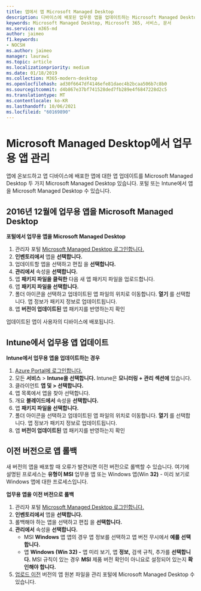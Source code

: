 ```yaml
---
title: 앱에서 앱 Microsoft Managed Desktop
description: 디바이스에 배포된 업무용 앱을 업데이트하는 Microsoft Managed Desktop 정보
keywords: Microsoft Managed Desktop, Microsoft 365, 서비스, 문서
ms.service: m365-md
author: jaimeo
f1.keywords:
- NOCSH
ms.author: jaimeo
manager: laurawi
ms.topic: article
ms.localizationpriority: medium
ms.date: 01/18/2019
ms.collection: M365-modern-desktop
ms.openlocfilehash: ad30f6647df4146efe81daec4b2bcaa506b7c8b0
ms.sourcegitcommit: d4b867e37bf741528ded7fb289e4f6847228d2c5
ms.translationtype: MT
ms.contentlocale: ko-KR
ms.lasthandoff: 10/06/2021
ms.locfileid: "60169890"
---
```

# <a name="manage-line-of-business-apps-in-microsoft-managed-desktop"></a>Microsoft Managed Desktop에서 업무용 앱 관리

<!--Application management -->

앱에 온보드하고 앱 디바이스에 배포한 앱에 대한 앱 업데이트를 Microsoft Managed Desktop 두 가지 Microsoft Managed Desktop 있습니다. 포털 또는 Intune에서 앱을 Microsoft Managed Desktop 수 있습니다. 

<span id="update-app-mmd" />

## <a name="update-line-of-business-apps-in-microsoft-managed-desktop"></a>2016년 12월에 업무용 앱을 Microsoft Managed Desktop

**포털에서 업무용 앱을 Microsoft Managed Desktop**
1. 관리자 포털 [Microsoft Managed Desktop 로그인합니다.](https://aka.ms/mmdportal)
2. **인벤토리에서** 앱을 **선택합니다.**  
3. 업데이트할 앱을 선택하고 편집 을 **선택합니다.**
4. **관리에서** 속성을 **선택합니다.** 
5. 앱 **패키지 파일을 클릭한** 다음 새 앱 패키지 파일을 업로드합니다.
6. 앱 **패키지 파일을 선택합니다.**
7. 폴더 아이콘을 선택하고 업데이트된 앱 파일의 위치로 이동합니다. **열기** 를 선택합니다. 앱 정보가 패키지 정보로 업데이트됩니다.
8. 앱 **버전이 업데이트된** 앱 패키지를 반영하는지 확인 

업데이트된 앱이 사용자의 디바이스에 배포됩니다.

<span id="update-app-intune" />

## <a name="update-line-of-business-apps-in-intune"></a>Intune에서 업무용 앱 업데이트

**Intune에서 업무용 앱을 업데이트하는 경우**
1. [Azure Portal에 로그인합니다.](https://portal.azure.com)
2. 모든 **서비스**  >  **Intune을 선택합니다.** Intune은 **모니터링 + 관리 섹션에** 있습니다.
3. 클라이언트 **앱 및 > 선택합니다.**
4. 앱 목록에서 앱을 찾아 선택합니다.
5. 개요 **블레이드에서** 속성을 **선택합니다.**
6. 앱 **패키지 파일을 선택합니다.**
7. 폴더 아이콘을 선택하고 업데이트된 앱 파일의 위치로 이동합니다. **열기** 를 선택합니다. 앱 정보가 패키지 정보로 업데이트됩니다.
8. 앱 **버전이 업데이트된** 앱 패키지를 반영하는지 확인

<span id="roll-back-app-mmd" />

## <a name="roll-back-an-app-to-a-previous-version"></a>이전 버전으로 앱 롤백

새 버전의 앱을 배포할 때 오류가 발견되면 이전 버전으로 롤백할 수 있습니다. 여기에 설명된 프로세스는 **유형이 MSI** 업무용 앱 또는 Windows 앱(Win **32)** - 미리 보기로 Windows 앱에 대한 프로세스입니다.

**업무용 앱을 이전 버전으로 롤백**

1. 관리자 포털 [Microsoft Managed Desktop 로그인합니다.](https://aka.ms/mmdportal)
2. **인벤토리에서** 앱을 **선택합니다.**  
3. 롤백해야 하는 앱을 선택하고 편집 을 **선택합니다.**
4. **관리에서** 속성을 **선택합니다.** 
    - MSI **Windows** 앱 앱의 경우 앱 정보를 선택하고 앱 버전 무시에서 **예를** **선택합니다.**
    - 앱 **Windows (Win 32) -** 앱 미리 보기, 앱 **정보,** 검색 규칙, 추가를 **선택합니다.** 
    MSI 규칙이 있는 경우 **MSI** 제품 버전 확인이 아니요로 설정되어 있는지 **확인해야 합니다.**
5. [업로드 이전](../get-started/deploy-apps.md) 버전의 앱 원본 파일을 관리 포털에 Microsoft Managed Desktop 수 있습니다.  

